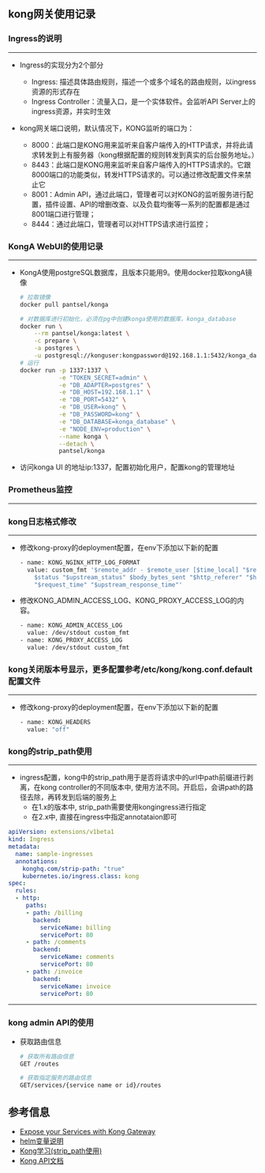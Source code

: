 ## kong网关使用记录
### Ingress的说明
---
- Ingress的实现分为2个部分
  - Ingress: 描述具体路由规则，描述一个或多个域名的路由规则，以ingress资源的形式存在
  - Ingress Controller：流量入口，是一个实体软件。会监听API Server上的ingress资源，并实时生效

- kong网关端口说明，默认情况下，KONG监听的端口为：
    - 8000：此端口是KONG用来监听来自客户端传入的HTTP请求，并将此请求转发到上有服务器（kong根据配置的规则转发到真实的后台服务地址。）
     - 8443：此端口是KONG用来监听来自客户端传入的HTTPS请求的。它跟8000端口的功能类似，转发HTTPS请求的。可以通过修改配置文件来禁止它
     - 8001：Admin API，通过此端口，管理者可以对KONG的监听服务进行配置，插件设置、API的增删改查、以及负载均衡等一系列的配置都是通过8001端口进行管理；
     - 8444：通过此端口，管理者可以对HTTPS请求进行监控；
### KongA WebUI的使用记录
---
- KongA使用postgreSQL数据库，且版本只能用9。使用docker拉取kongA镜像
  ```bash
  # 拉取镜像
  docker pull pantsel/konga
  
  # 对数据库进行初始化，必须在pg中创建konga使用的数据库，konga_database
  docker run \
      --rm pantsel/konga:latest \
      -c prepare \
      -a postgres \
      -u postgresql://konguser:kongpassword@192.168.1.1:5432/konga_database
  # 运行
  docker run -p 1337:1337 \
             -e "TOKEN_SECRET=admin" \
             -e "DB_ADAPTER=postgres" \
             -e "DB_HOST=192.168.1.1" \
             -e "DB_PORT=5432" \
             -e "DB_USER=kong" \
             -e "DB_PASSWORD=kong" \
             -e "DB_DATABASE=konga_database" \
             -e "NODE_ENV=production" \
             --name konga \
             --detach \
             pantsel/konga
  ```
- 访问konga UI 的地址ip:1337，配置初始化用户，配置kong的管理地址
### Prometheus监控
---
### kong日志格式修改
---
- 修改kong-proxy的deployment配置，在env下添加以下新的配置
  ```bash
  - name: KONG_NGINX_HTTP_LOG_FORMAT
    value: custom_fmt '$remote_addr - $remote_user [$time_local] "$request"
      $status "$upstream_status" $body_bytes_sent "$http_referer" "$http_user_agent"
      "$request_time" "$upstream_response_time"'
  ```
- 修改KONG_ADMIN_ACCESS_LOG、KONG_PROXY_ACCESS_LOG的内容。
  ```bash
  - name: KONG_ADMIN_ACCESS_LOG
    value: /dev/stdout custom_fmt
  - name: KONG_PROXY_ACCESS_LOG
    value: /dev/stdout custom_fmt
  ```
### kong关闭版本号显示，更多配置参考/etc/kong/kong.conf.default配置文件
---
- 修改kong-proxy的deployment配置，在env下添加以下新的配置
  ```bash
  - name: KONG_HEADERS
    value: "off"
  ```
### kong的strip_path使用
---
- ingress配置，kong中的strip_path用于是否将请求中的url中path前缀进行剥离，在kong controller的不同版本中, 使用方法不同。开启后，会讲path的路径去除，再转发到后端的服务上
  - 在1.x的版本中, strip_path需要使用kongingress进行指定
  - 在2.x中, 直接在ingress中指定annotataion即可
```yaml
apiVersion: extensions/v1beta1
kind: Ingress
metadata:
  name: sample-ingresses
  annotations:
    konghq.com/strip-path: "true"
    kubernetes.io/ingress.class: kong
spec:
  rules:
  - http:
     paths:
     - path: /billing
       backend:
         serviceName: billing
         servicePort: 80
     - path: /comments
       backend:
         serviceName: comments
         servicePort: 80
     - path: /invoice
       backend:
         serviceName: invoice
         servicePort: 80
```
---
### kong admin API的使用
- 获取路由信息
  ```bash
  # 获取所有路由信息
  GET /routes

  # 获取指定服务的路由信息
  GET/services/{service name or id}/routes
  ```
## 参考信息
- [Expose your Services with Kong Gateway](https://docs.konghq.com/getting-started-guide/2.4.x/expose-services/)
- [helm变量说明](https://github.com/Kong/charts/tree/main/charts/kong)
- [Kong学习(strip_path使用)](https://izsk.me/2020/09/23/Kong-strip-path/)
- [Kong API文档](https://docs.konghq.com/gateway/latest/admin-api/#route-object)